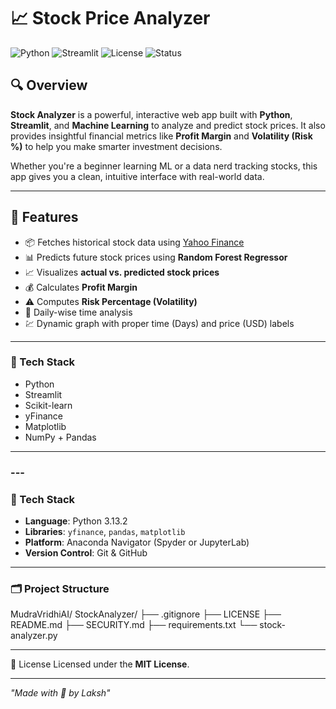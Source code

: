 # 📈 Stock Price Analyzer

![Python](https://img.shields.io/badge/Python-3.10+-blue.svg)
![Streamlit](https://img.shields.io/badge/Streamlit-App-ff4b4b)
![License](https://img.shields.io/badge/License-MIT-green.svg)
![Status](https://img.shields.io/badge/Status-Active-brightgreen)

## 🔍 Overview

**Stock Analyzer** is a powerful, interactive web app built with **Python**, **Streamlit**, and **Machine Learning** to analyze and predict stock prices. It also provides insightful financial metrics like **Profit Margin** and **Volatility (Risk %)** to help you make smarter investment decisions.

Whether you're a beginner learning ML or a data nerd tracking stocks, this app gives you a clean, intuitive interface with real-world data.

---

## 🚀 Features

- 📦 Fetches historical stock data using [Yahoo Finance](https://finance.yahoo.com/)
- 📊 Predicts future stock prices using **Random Forest Regressor**
- 📈 Visualizes **actual vs. predicted stock prices**
- 💰 Calculates **Profit Margin**
- ⚠️ Computes **Risk Percentage (Volatility)**
- 📅 Daily-wise time analysis
- 💹 Dynamic graph with proper time (Days) and price (USD) labels

---

### 🔧 Tech Stack

- Python 
- Streamlit 
- Scikit-learn 
- yFinance 
- Matplotlib 
- NumPy + Pandas 

---

### ---

### 🔧 Tech Stack

- **Language**: Python 3.13.2 
- **Libraries**: `yfinance`, `pandas`, `matplotlib`  
- **Platform**: Anaconda Navigator (Spyder or JupyterLab)  
- **Version Control**: Git & GitHub

---

### 🗂️ Project Structure

MudraVridhiAI/
StockAnalyzer/ 
├── .gitignore 
├── LICENSE 
├── README.md 
├── SECURITY.md
├── requirements.txt 
└── stock-analyzer.py

---

📄 License
Licensed under the **MIT License**.

---

*"Made with 🤍 by Laksh"*
